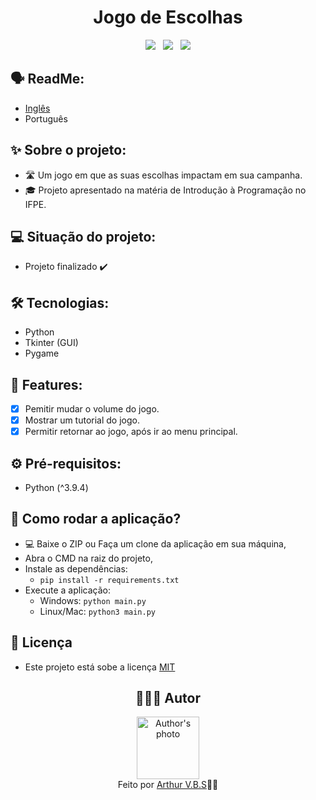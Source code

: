 <h1 align="center">Jogo de Escolhas</h1>

<div align="center">
  <img src="https://img.shields.io/badge/License-MIT-000?style=social&logo=json&logoColor=469BD2">
  &nbsp;
  <img src="https://img.shields.io/badge/GitHub-000?style=social&logo=github&logoColor=469BD2">
  &nbsp;
  <img src="https://img.shields.io/badge/Python-000?style=social&logo=python&logoColor=469BD2">
</div>

## 🗣️ ReadMe:

- [Inglês](https://github.com/ArthurVBS/PyChoiceGame#readme)
- Português

## ✨ Sobre o projeto:

- 🛣️ Um jogo em que as suas escolhas impactam em sua campanha.
- 🎓 Projeto apresentado na matéria de Introdução à Programação no IFPE.

## 💻 Situação do projeto:

- Projeto finalizado ✔️

## 🛠 Tecnologias:

- Python
- Tkinter (GUI)
- Pygame

## 📝 Features:

- [x] Pemitir mudar o volume do jogo.
- [x] Mostrar um tutorial do jogo.
- [x] Permitir retornar ao jogo, após ir ao menu principal.

## ⚙️ Pré-requisitos:

- Python (^3.9.4)

## 🚀 Como rodar a aplicação?

- 💻 Baixe o ZIP ou Faça um clone da aplicação em sua máquina,
- Abra o CMD na raiz do projeto,
- Instale as dependências:
    - `pip install -r requirements.txt`
- Execute a aplicação: 
    - Windows: `python main.py`
    - Linux/Mac: `python3 main.py`

## 📝 Licença

- Este projeto está sobe a licença [MIT](https://github.com/ArthurVBS/PyChoiceGame/blob/main/LICENSE)

<h2 align="center">👨🏽‍💻 Autor</h2>
<div align="center">
  <img width="100px;" src="https://avatars.githubusercontent.com/u/84406367?v=4" alt="Author's photo"/>
  <br><span>Feito por <a href="https://github.com/ArthurVBS" target="_blank" rel="external">Arthur V.B.S</a>✌🏽</span>
</div>
